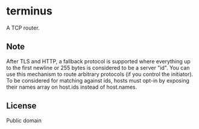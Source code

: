 # terminus
A TCP router.

## Note
After TLS and HTTP, a fallback protocol is supported where everything up to the first newline or 255 bytes is considered to be a server "id". You can use this mechanism to route arbitrary protocols (if you control the initiator). To be considered for matching against ids, hosts must opt-in by exposing their names array on host.ids instead of host.names.

## License
Public domain
